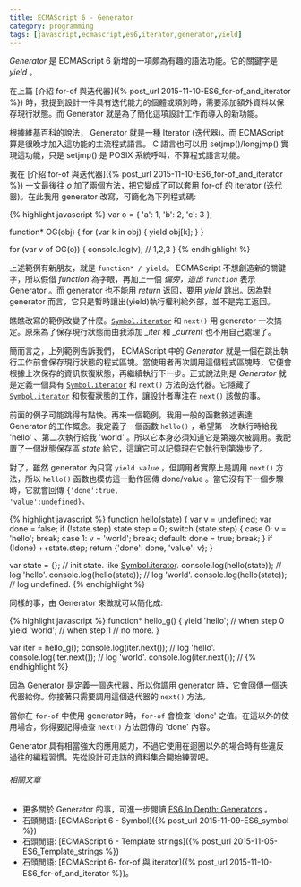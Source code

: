 ```yaml
---
title: ECMAScript 6 - Generator
category: programming
tags: [javascript,ecmascript,es6,iterator,generator,yield]
---
```


<dfn>Generator</dfn> 是 ECMAScript 6 新增的一項頗為有趣的語法功能。它的關鍵字是 <dfn>yield</dfn> 。

在上篇 [介紹 for-of 與迭代器]({% post_url 2015-11-10-ES6_for-of_and_iterator %}) 時，我提到設計一件具有迭代能力的個體或類別時，需要添加額外資料以保存現行狀態。而 Generator 就是為了簡化這項設計工作而導入的新功能。

<div class="note">
根據維基百科的說法， Generator 就是一種 Iterator (迭代器)。而 ECMAScript 算是很晚才加入這功能的主流程式語言。 C 語言也可以用 setjmp()/longjmp() 實現這功能，只是 setjmp() 是 POSIX 系統呼叫，不算程式語言功能。
</div>

<!--more-->

我在 [介紹 for-of 與迭代器]({% post_url 2015-11-10-ES6_for-of_and_iterator %}) 一文最後往 <var>o</var> 加了兩個方法，把它變成了可以套用 for-of 的 iterator (迭代器)。在此我用 generator 改寫，可簡化為下列程式碼:

{% highlight javascript %}
var o = {
    'a': 1,
    'b': 2,
    'c': 3
};

function* OG(obj) {
    for (var k in obj) {
        yield obj[k];
    }
}

for (var v of OG(o)) {
    console.log(v); // 1,2,3
}
{% endhighlight %}

上述範例有新朋友，就是 <code>function* / yield</code>。 ECMAScript 不想創造新的關鍵字，所以假借 <dfn>function</dfn> 為字眼，再加上一個 <code>*</code> 偏旁，造出 <code>function*</code> 表示 Generator 。而 generator 也不能用 <dfn>return</dfn> 返回，要用 <dfn>yield</dfn> 跳出。因為對 generator 而言，它只是暫時讓出(yield)執行權利給外部，並不是完工返回。

瞧瞧改寫的範例改變了什麼。<code>[Symbol.iterator]()</code> 和 <code>next()</code> 用 generator 一次搞定。原來為了保存現行狀態而由我添加 <var>_iter</var> 和 <var>_current</var> 也不用自己處理了。

簡而言之，上列範例告訴我們， ECMAScript 中的 <dfn>Generator</dfn> 就是一個在跳出執行工作前會保存現行狀態的程式區塊。當使用者再次調用這個程式區塊時，它便會根據上次保存的資訊恢復狀態，再繼續執行下一步。正式說法則是 <dfn>Generator</dfn> 就是定義一個具有 <code>[Symbol.iterator]()</code> 和 <code>next()</code> 方法的迭代器。它隱藏了 <code>[Symbol.iterator]()</code> 和恢復狀態的工作，讓設計者專注在 <code>next()</code> 該做的事。

前面的例子可能跳得有點快。再來一個範例，我用一般的函數敘述表達 Generator 的工作概念。我定義了一個函數 <code>hello()</code> ，希望第一次執行時給我 'hello' 、第二次執行給我 'world' 。所以它本身必須知道它是第幾次被調用。我配置了一個狀態保存區 <var>state</var> 給它，這讓它可以記憶現在它執行到第幾步了。

對了，雖然 generator 內只寫 <code>yield <var>value</var></code> ，但調用者實際上是調用 <code>next()</code> 方法，所以 <code>hello()</code> 函數也模仿這一動作回傳 done/value 。當它沒有下一個步驟時，它就會回傳 <code>{'done':true, 'value':undefined}</code>。

{% highlight javascript %}
function hello(state) {
    var v = undefined;
    var done = false;
    if (!state.step)
        state.step = 0;
    switch (state.step) {
    case 0:
        v = 'hello';
        break;
    case 1:
        v = 'world';
        break;
    default:
        done = true;
        break;
    }
    if (!done)
        ++state.step;
    return {'done': done, 'value': v};
}

var state = {}; // init state. like [Symbol.iterator]().
console.log(hello(state)); // log 'hello'.
console.log(hello(state)); // log 'world'.
console.log(hello(state)); // log undefined.
{% endhighlight %}

同樣的事，由 Generator 來做就可以簡化成:

{% highlight javascript %}
function* hello_g() {
    yield 'hello'; // when step 0
    yield 'world'; // when step 1
    // no more.
}

var iter = hello_g();
console.log(iter.next()); // log 'hello'.
console.log(iter.next()); // log 'world'.
console.log(iter.next()); //
{% endhighlight %}

因為 Generator 是定義一個迭代器，所以你調用 generator 時，它會回傳一個迭代器給你。你接著只需要調用這個迭代器的 <code>next()</code> 方法。

當你在 <code>for-of</code> 中使用 generator 時，<code>for-of</code> 會檢查 'done' 之值。在這以外的使用場合，你得要記得檢查 <code>next()</code> 方法回傳的 'done' 內容。

Generator 具有相當強大的應用威力，不過它使用在迴圈以外的場合時有些違反過往的編程習慣。先從設計可走訪的資料集合開始練習吧。

###### 相關文章

* 更多關於 Generator 的事，可進一步閱讀 [ES6 In Depth: Generators](https://hacks.mozilla.org/2015/05/es6-in-depth-generators/) 。
* 石頭閒語: [ECMAScript 6 - Symbol]({% post_url 2015-11-09-ES6_symbol %})
* 石頭閒語: [ECMAScript 6 - Template strings]({% post_url 2015-11-05-ES6_Template_strings %})
* 石頭閒語: [ECMAScript 6- for-of 與 iterator]({% post_url 2015-11-10-ES6_for-of_and_iterator %})。
